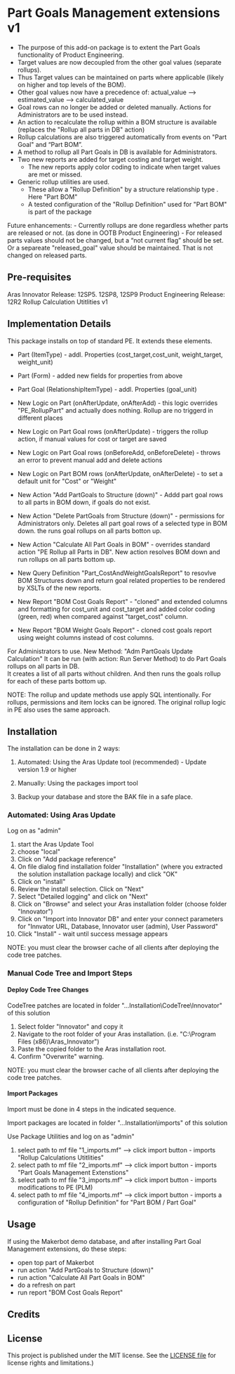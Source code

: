 # Part Goals Management extensions v1
- The purpose of this add-on package is to extent the Part Goals functionality of Product Engineering.
- Target values are now decoupled from the other goal values (separate rollups). 
- Thus Target values can be maintained on parts where applicable  (likely on higher and top levels of the BOM).
- Other goal values now have a precedence of: actual_value --> estimated_value --> calculated_value
- Goal rows can no longer be added or deleted manually. Actions for Administrators are to be used instead.
- An action to recalculate the rollup within a BOM structure is available 
	(replaces the "Rollup all parts in DB" action)
- Rollup calculations are also triggered automatically from events on "Part Goal" and “Part BOM”.
- A method to rollup all Part Goals in DB is available for Administrators.
- Two new reports are added for target costing and target weight. 
	- The new reports apply color coding to indicate when target values are met or missed.
- Generic rollup utilities are used.
	- These allow a "Rollup Definition" by a structure relationship type . Here "Part BOM"
	- A tested configuration of the "Rollup Definition" used for "Part BOM" is part of the package

Future enhancements:
	- Currently rollups are done regardless whether parts are released or not. (as done in OOTB Product Engineering)
	- For released parts values should not be changed, but a “not current flag” should be set. 
	  Or a separeate "released_goal" value should be maintained. That is not changed on released parts.

## Pre-requisites
Aras Innovator Release: 12SP5. 12SP8, 12SP9
Product Engineering Release: 12R2
Rollup Calculation Utitlities v1

## Implementation Details
This package installs on top of standard PE. It extends these elements. 

- Part (ItemType) - addl. Properties (cost_target,cost_unit, weight_target, weight_unit) 
- Part (Form) - added new fields for properties from above 
- Part Goal (RelationshipItemType) - addl. Properties (goal_unit) 
- New Logic on Part (onAfterUpdate, onAfterAdd) - this logic overrides "PE_RollupPart" and actually does nothing. Rollup are no triggerd in different places
- New Logic on Part Goal rows (onAfterUpdate) - triggers the rollup action, if manual values for cost or target are saved
- New Logic on Part Goal rows (onBeforeAdd, onBeforeDelete) - throws an error to prevent manual add and delete actions
- New Logic on Part BOM rows (onAfterUpdate, onAfterDelete) - to set a default unit for "Cost" or "Weight"

- New Action "Add PartGoals to Structure (down)" - Addd part goal rows to all parts in BOM down, if goals do not exist.
- New Action "Delete PartGoals from Structure (down)" - permissions for Administrators only. Deletes all part goal rows of a selected type in BOM down. the runs goal rollups on all parts botton up.
- New Action "Calculate All Part Goals in BOM" - overrides standard action "PE Rollup all Parts in DB". New action resolves BOM down and run rollups on all parts bottom up.

- New Query Definition "Part_CostAndWeightGoalsReport" to resovlve BOM Structures down and return goal related properties to be rendered by XSLTs of the new reports.
- New Report "BOM Cost Goals Report" - "cloned" and extended columns and formatting  for cost_unit and cost_target and added color coding (green, red) when compared against "target_cost" column. 
- New Report "BOM Weight Goals Report" - cloned cost goals report using weight columns instead of cost columns.

For Administrators to use. New Method: "Adm PartGoals Update Calculation"
	It can be run (with action: Run Server Method) to do Part Goals rollups on all parts in DB.  
	It creates a list of all parts without children. And then runs the goals rollup for each of these parts bottom up.

NOTE:
The rollup and update methods use apply SQL intentionally.
For rollups, permissions and item locks can be ignored.
The original rollup logic in PE also uses the same approach.

## Installation

The installation can be done in 2 ways:

1. Automated: Using the Aras Update tool (recommended) - Update version 1.9 or higher
2. Manually: Using the packages import tool 

1. Backup your database and store the BAK file in a safe place.

### Automated: Using Aras Update

Log on as "admin"

1. start the Aras Update Tool
2. choose "local"
3. Click on "Add package reference"
4. On file dialog find installation folder "Installation" (where you extracted the solution installation package locally) and click "OK"
5. Click on "install"
6. Review the install selection. Click on "Next"
7. Select "Detailed logging" and click on "Next"
8. Click on "Browse" and select your Aras installation folder (choose folder "Innovator")
9. Click on "Import into Innovator DB" and enter your connect parameters for "Innvator URL, Database, Innovator user (admin), User Password"
10. Click "Install" - wait until success message appears

NOTE: you must clear the browser cache of all clients after deploying the code tree patches.


### Manual Code Tree and Import Steps

#### Deploy Code Tree Changes
CodeTree patches are located in folder "...Installation\CodeTree\Innovator" of this solution

1. Select folder "Innovator" and copy it
2. Navigate to the root folder of your Aras installation.  (i.e. "C:\Program Files (x86)\Aras_Innovator")
3. Paste the copied folder to the Aras installation root.
4. Confirm "Overwrite" warning.

NOTE: you must clear the browser cache of all clients after deploying the code tree patches.

#### Import Packages
Import must be done in 4 steps in the indicated sequence.

Import packages are located in folder "...Installation\imports" of this solution

Use Package Utilities and log on as "admin"

1. select path to mf file "1_imports.mf"  --> click import button	- imports "Rollup Calculations Utitlities"
2. select path to mf file "2_imports.mf"  --> click import button	- imports "Part Goals Management Extenstions"
3. select path to mf file "3_imports.mf"  --> click import button	- imports modifications to PE (PLM)
4. select path to mf file "4_imports.mf"  --> click import button   - imports a configuration of "Rollup Definition" for "Part BOM / Part Goal"


## Usage
If using the Makerbot demo database, and after installing Part Goal Management extensions, do these steps:
- open top part of Makerbot
- run action "Add PartGoals to Structure (down)"
- run action "Calculate All Part Goals in BOM"
- do a refresh on part
- run report "BOM Cost Goals Report"

## Credits


## License
This project is published under the MIT license. See the [LICENSE file](./LICENSE.md) for license rights and limitations.)
